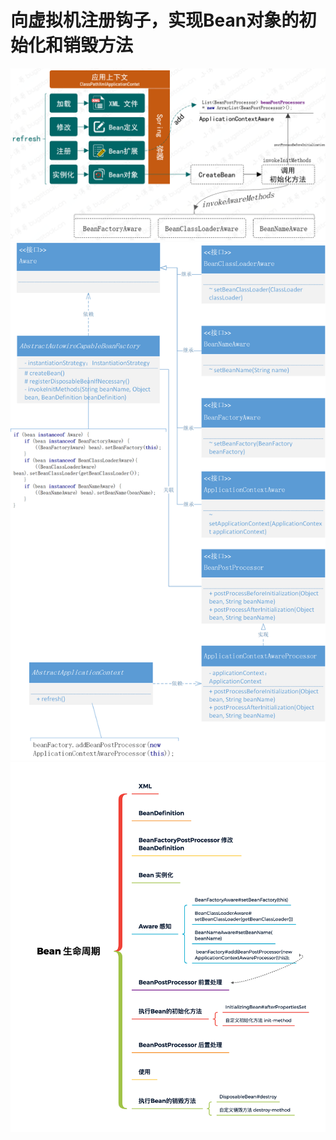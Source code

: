 # 向虚拟机注册钩子，实现Bean对象的初始化和销毁方法

![类关系](img/spring-08-01.png)
![类关系](img/spring-08-02.png)
![类关系](img/spring-08-03.png)